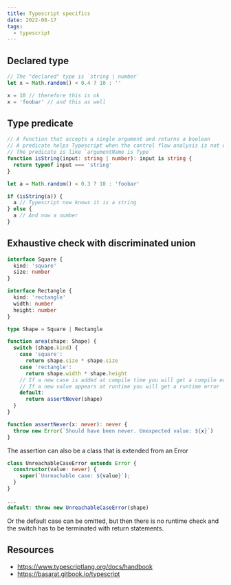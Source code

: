 ```yaml
---
title: Typescript specifics
date: 2022-08-17
tags:
  - typescript
---
```


## Declared type

```typescript
// The "declared" type is `string | number`
let x = Math.random() < 0.4 ? 10 : ''

x = 10 // therefore this is ok
x = 'foobar' // and this as well
```

## Type predicate

```typescript
// A function that accepts a single argument and returns a boolean
// A predicate helps Typescript when the control flow analysis is not enough
// The predicate is like `argumentName is Type`
function isString(input: string | number): input is string {
  return typeof input === 'string'
}

let a = Math.random() < 0.3 ? 10 : 'foobar'

if (isString(a)) {
  a // Typescript now knows it is a string
} else {
  a // And now a number
}
```

## Exhaustive check with discriminated union

```typescript
interface Square {
  kind: 'square'
  size: number
}

interface Rectangle {
  kind: 'rectangle'
  width: number
  height: number
}

type Shape = Square | Rectangle

function area(shape: Shape) {
  switch (shape.kind) {
    case 'square':
      return shape.size * shape.size
    case 'rectangle':
      return shape.width * shape.height
    // If a new case is added at compile time you will get a compile error
    // If a new value appears at runtime you will get a runtime error
    default:
      return assertNever(shape)
  }
}

function assertNever(x: never): never {
  throw new Error(`Should have been never. Unexpected value: ${x}`)
}
```

The assertion can also be a class that is extended from an Error

```typescript
class UnreachableCaseError extends Error {
  constructor(value: never) {
    super(`Unreachable case: ${value}`);
  }
}

...
default: throw new UnreachableCaseError(shape)
```

Or the default case can be omitted, but then there is no runtime check and the switch
has to be terminated with return statements.

## Resources

- https://www.typescriptlang.org/docs/handbook
- https://basarat.gitbook.io/typescript
